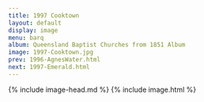 ```yaml
---
title: 1997 Cooktown
layout: default
display: image
menu: barq
album: Queensland Baptist Churches from 1851 Album
image: 1997-Cooktown.jpg
prev: 1996-AgnesWater.html
next: 1997-Emerald.html
---
```

{% include image-head.md %}
{% include image.html %}